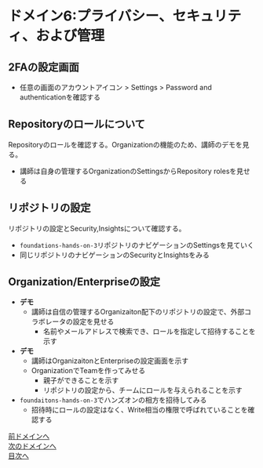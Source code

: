 # ドメイン6:プライバシー、セキュリティ、および管理

## 2FAの設定画面

- 任意の画面のアカウントアイコン > Settings > Password and authenticationを確認する
  
## Repositoryのロールについて

Repositoryのロールを確認する。Organizationの機能のため、講師のデモを見る。

- 講師は自身の管理するOrganizationのSettingsからRepository rolesを見せる

## リポジトリの設定

リポジトリの設定とSecurity,Insightsについて確認する。

- `foundations-hands-on-3`リポジトリのナビゲーションのSettingsを見ていく
- 同じリポジトリのナビゲーションのSecurityとInsightsをみる

## Organization/Enterpriseの設定


- **デモ**
  - 講師は自信の管理するOrganizaiton配下のリポジトリの設定で、外部コラボレータの設定を見せる
    - 名前やメールアドレスで検索でき、ロールを指定して招待することを示す
- **デモ**
  - 講師はOrganizaitonとEnterpriseの設定画面を示す
  - OrganizationでTeamを作ってみせる
    - 親子ができることを示す
    - リポジトリの設定から、チームにロールを与えられることを示す 
- `foundaitons-hands-on-3`でハンズオンの相方を招待してみる
  - 招待時にロールの設定はなく、Write相当の権限で呼ばれていることを確認する

 [前ドメインへ](../domain5/README.md)  
[次のドメインへ](../domain7/README.md)  
[目次へ](../README.md)
